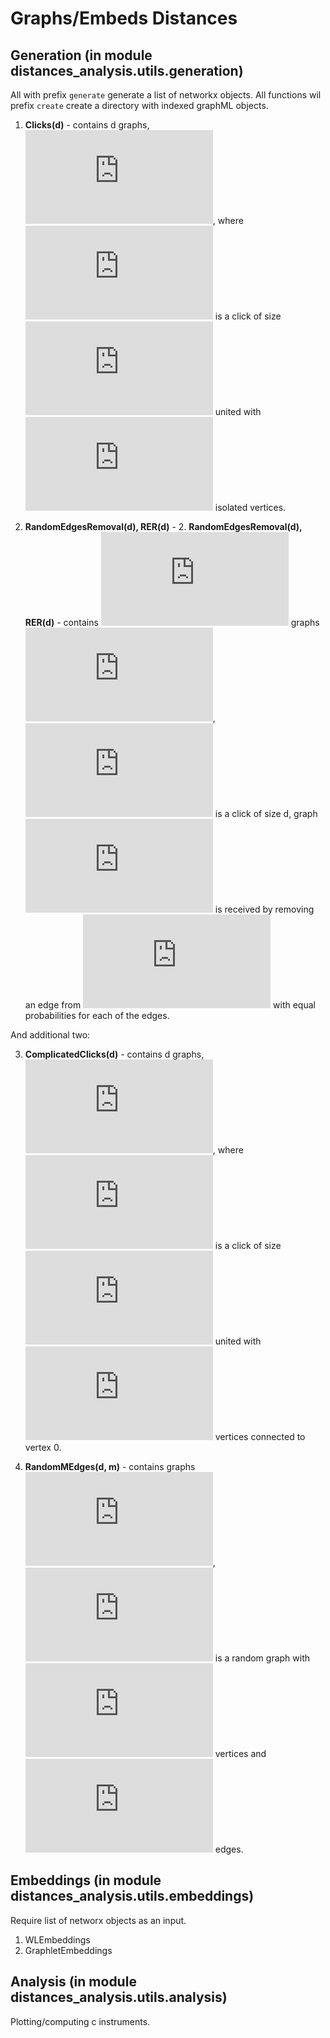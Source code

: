 # Graphs/Embeds Distances

## Generation (in module distances_analysis.utils.generation)
All with prefix ```generate``` generate a list of networkx objects. All functions wil prefix ```create``` create a directory with indexed graphML objects.

1. **Clicks(d)** - contains d graphs, ![equation](https://latex.codecogs.com/gif.latex?%5C%7B%20G_0%2C%20%5Cldots%2C%20G_%7Bd%20-%201%7D%20%5C%7D), where ![equation](https://latex.codecogs.com/gif.latex?G_i) is a click of size ![equation](https://latex.codecogs.com/gif.latex?i) united with ![equation](https://latex.codecogs.com/gif.latex?d%20-%20i) isolated vertices.

2. **RandomEdgesRemoval(d), RER(d)** - 2. **RandomEdgesRemoval(d), RER(d)** - contains ![equation](https://latex.codecogs.com/gif.latex?%5Cfrac%7Bd%20%28d%20-%201%29%7D%7B2%7D) graphs ![equation](https://latex.codecogs.com/gif.latex?%5C%7B%20G_0%2C%20%5Cldots%2C%20G_%7B%5Cfrac%7Bd%20%28d%20-%201%29%7D%7B2%7D%20-%201%7D%5C%7D), ![equation](https://latex.codecogs.com/gif.latex?G_0) is a click of size d, graph  ![equation](https://latex.codecogs.com/gif.latex?G_i) is received by removing an edge from ![equation](https://latex.codecogs.com/gif.latex?G_%7Bi%20-%201%7D) with equal probabilities for each of the edges.


And additional two:

3. **ComplicatedClicks(d)** - contains d graphs, ![equation](https://latex.codecogs.com/gif.latex?%5C%7B%20G_0%2C%20%5Cldots%2C%20G_%7Bd%20-%201%7D%20%5C%7D), where ![equation](https://latex.codecogs.com/gif.latex?G_i) is a click of size ![equation](https://latex.codecogs.com/gif.latex?i)
united with ![equation](https://latex.codecogs.com/gif.latex?d%20-%20i) vertices connected to vertex 0.

4. **RandomMEdges(d, m)** - contains  graphs ![equation](https://latex.codecogs.com/gif.latex?%5C%7B%20G_0%2C%20%5Cldots%2C%20G_%7B%5Cfrac%7Bd%20%28d%20-%201%29%7D%7B2%7D%20-%201%7D%20%5C%7D), ![equation](https://latex.codecogs.com/gif.latex?G_i) is a random graph with ![equation](https://latex.codecogs.com/gif.latex?n) vertices and ![equation](https://latex.codecogs.com/gif.latex?%2C) edges.

## Embeddings (in module distances_analysis.utils.embeddings)
Require list of networx objects as an input.

1. WLEmbeddings
2. GraphletEmbeddings

## Analysis (in module distances_analysis.utils.analysis)
Plotting/computing c instruments.


